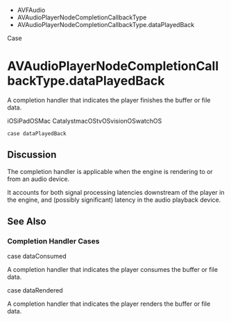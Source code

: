 

- AVFAudio
- AVAudioPlayerNodeCompletionCallbackType
-  AVAudioPlayerNodeCompletionCallbackType.dataPlayedBack 

Case

# AVAudioPlayerNodeCompletionCallbackType.dataPlayedBack

A completion handler that indicates the player finishes the buffer or file data.

iOSiPadOSMac CatalystmacOStvOSvisionOSwatchOS

``` source
case dataPlayedBack
```

## Discussion

The completion handler is applicable when the engine is rendering to or from an audio device.

It accounts for both signal processing latencies downstream of the player in the engine, and (possibly significant) latency in the audio playback device.

## See Also

### Completion Handler Cases

case dataConsumed

A completion handler that indicates the player consumes the buffer or file data.

case dataRendered

A completion handler that indicates the player renders the buffer or file data.

